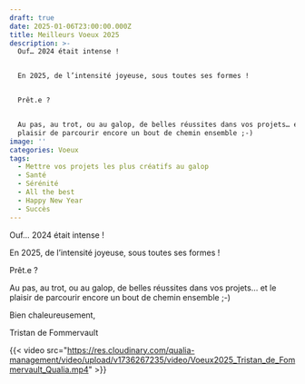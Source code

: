 ```yaml
---
draft: true
date: 2025-01-06T23:00:00.000Z
title: Meilleurs Voeux 2025
description: >-
  Ouf… 2024 était intense !


  En 2025, de l’intensité joyeuse, sous toutes ses formes ! 


  Prêt.e ?


  Au pas, au trot, ou au galop, de belles réussites dans vos projets… et le
  plaisir de parcourir encore un bout de chemin ensemble ;-) 
image: ''
categories: Voeux
tags:
  - Mettre vos projets les plus créatifs au galop
  - Santé
  - Sérénité
  - All the best
  - Happy New Year
  - Succès
---
```


Ouf… 2024 était intense !

En 2025, de l’intensité joyeuse, sous toutes ses formes ! 

Prêt.e ?

Au pas, au trot, ou au galop, de belles réussites dans vos projets… et le plaisir de parcourir encore un bout de chemin ensemble ;-) 

Bien chaleureusement, 

Tristan de Fommervault

{{< video src="https://res.cloudinary.com/qualia-management/video/upload/v1736267235/video/Voeux2025_Tristan_de_Fommervault_Qualia.mp4" >}}
